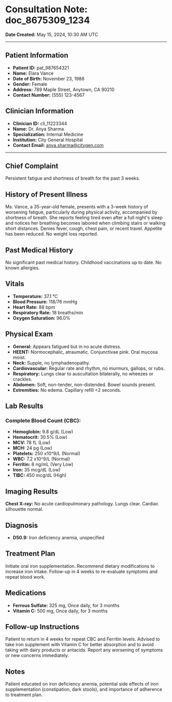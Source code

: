 # Consultation Note: doc_8675309_1234
**Date Created:** May 15, 2024, 10:30 AM UTC

---

## Patient Information
*   **Patient ID:** pat_987654321
*   **Name:** Elara Vance
*   **Date of Birth:** November 23, 1988
*   **Gender:** Female
*   **Address:** 789 Maple Street, Anytown, CA 90210
*   **Contact Number:** (555) 123-4567

## Clinician Information
*   **Clinician ID:** cli_11223344
*   **Name:** Dr. Anya Sharma
*   **Specialization:** Internal Medicine
*   **Institution:** City General Hospital
*   **Contact Email:** anya.sharma@citygen.com

---

## Chief Complaint
Persistent fatigue and shortness of breath for the past 3 weeks.

## History of Present Illness
Ms. Vance, a 35-year-old female, presents with a 3-week history of worsening fatigue, particularly during physical activity, accompanied by shortness of breath. She reports feeling tired even after a full night's sleep and notices her breathing becomes labored when climbing stairs or walking short distances. Denies fever, cough, chest pain, or recent travel. Appetite has been reduced. No weight loss reported.

## Past Medical History
No significant past medical history. Childhood vaccinations up to date. No known allergies.

## Vitals
*   **Temperature:** 37.1 °C
*   **Blood Pressure:** 118/76 mmHg
*   **Heart Rate:** 88 bpm
*   **Respiratory Rate:** 18 breaths/min
*   **Oxygen Saturation:** 96.0%

## Physical Exam
*   **General:** Appears fatigued but in no acute distress.
*   **HEENT:** Normocephalic, atraumatic. Conjunctivae pink. Oral mucosa moist.
*   **Neck:** Supple, no lymphadenopathy.
*   **Cardiovascular:** Regular rate and rhythm, no murmurs, gallops, or rubs.
*   **Respiratory:** Lungs clear to auscultation bilaterally, no wheezes or crackles.
*   **Abdomen:** Soft, non-tender, non-distended. Bowel sounds present.
*   **Extremities:** No edema. Capillary refill <2 seconds.

## Lab Results
### Complete Blood Count (CBC):
*   **Hemoglobin:** 9.8 g/dL (Low)
*   **Hematocrit:** 30.5% (Low)
*   **MCV:** 78 fL (Low)
*   **MCH:** 24 pg (Low)
*   **Platelets:** 250 x10^9/L (Normal)
*   **WBC:** 7.2 x10^9/L (Normal)
*   **Ferritin:** 8 ng/mL (Very Low)
*   **Iron:** 35 mcg/dL (Low)
*   **TIBC:** 450 mcg/dL (High)

## Imaging Results
**Chest X-ray:** No acute cardiopulmonary pathology. Lungs clear. Cardiac silhouette normal.

## Diagnosis
*   **D50.9:** Iron deficiency anemia, unspecified

## Treatment Plan
Initiate oral iron supplementation. Recommend dietary modifications to increase iron intake. Follow-up in 4 weeks to re-evaluate symptoms and repeat blood work.

## Medications
*   **Ferrous Sulfate:** 325 mg, Once daily, for 3 months
*   **Vitamin C:** 500 mg, Once daily, for 3 months

## Follow-up Instructions
Patient to return in 4 weeks for repeat CBC and Ferritin levels. Advised to take iron supplement with Vitamin C for better absorption and to avoid taking with dairy products or antacids. Report any worsening of symptoms or new concerns immediately.

## Notes
Patient educated on iron deficiency anemia, potential side effects of iron supplementation (constipation, dark stools), and importance of adherence to treatment plan.